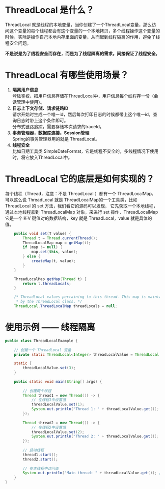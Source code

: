 # ThreadLocal 是什么？
ThreadLocal 就是线程的本地变量，当你创建了一个ThreadLocal变量，那么访问这个变量的每个线程都会有这个变量的一个本地拷贝，多个线程操作这个变量的时候，实际是操作自己本地内存里面的变量，从而起到线程隔离的作用，避免了线程安全问题。

**不是说是为了线程安全而存在，而是为了线程隔离的需求，间接保证了线程安全。**

# ThreadLocal 有哪些使用场景？
1. **隔离用户信息<br>**
登陆鉴权，把用户信息存储在ThreadLocal中，用户信息每个线程存一份（会话管理中使用）。
2. **日志上下文存储、请求链路ID<br>**
   请求开始时生成一个唯一id，然后每次打印日志的时候都带上这个唯一id，查询日志时带上这个条件即可。<br>
   分布式链路追踪，需要存储本次请求的traceId。
3. **事务管理器，数据库连接，Session管理<br>**
Spring的事务管理器用的就是 ThreadLocal。<br>
4. **线程安全<br>**
比如日期工具类 SimpleDateFormat，它是线程不安全的，多线程情况下使用时，将它放入ThreadLocal中。
# ThreadLocal 它的底层是如何实现的？
每个线程（Thread，注意：不是 ThreadLocal ）都有一个 ThreadLocalMap，可以这么说 ThreadLocal 就是 ThreadLocalMap的一个工具类，比如 ThreadLocal 的 set 方法，我们看它的源码可以发现，
它先获取一个本地线程，通过本地线程拿到 ThreadLocalMap 对象，来进行 set 操作，ThreadLocalMap 它是一个 K-V 键值对的数据结构，key 就是 ThreadLocal，value 就是具体的值。
```java
    public void set(T value) {
        Thread t = Thread.currentThread();
        ThreadLocalMap map = getMap(t);
        if (map != null) {
            map.set(this, value);
        } else {
            createMap(t, value);
        }
    }
```
```java
    ThreadLocalMap getMap(Thread t) {
        return t.threadLocals;
    }
```
```java
    /* ThreadLocal values pertaining to this thread. This map is maintained
     * by the ThreadLocal class. */
    ThreadLocal.ThreadLocalMap threadLocals = null;
```
# 使用示例 —— 线程隔离
```java
public class ThreadLocalExample {  
  
    // 创建一个 ThreadLocal 变量  
    private static ThreadLocal<Integer> threadLocalValue = ThreadLocal.withInitial(() -> 0);

    static {
        threadLocalValue.set(3);
    }
    
    public static void main(String[] args) {  
  
        // 创建两个线程  
        Thread thread1 = new Thread(() -> {  
            // 在线程1中设置值  
            threadLocalValue.set(1);  
            System.out.println("Thread 1: " + threadLocalValue.get()); // 输出: Thread 1: 1  
        });  
  
        Thread thread2 = new Thread(() -> {  
            // 在线程2中设置值  
            threadLocalValue.set(2);  
            System.out.println("Thread 2: " + threadLocalValue.get()); // 输出: Thread 2: 2  
        });  
  
        // 启动线程  
        thread1.start();  
        thread2.start();  
  
        // 在主线程中访问值  
        System.out.println("Main thread: " + threadLocalValue.get()); // 输出: Main thread: 3  
    }  
}
```